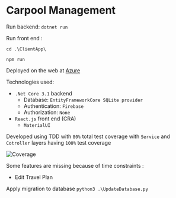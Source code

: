 # Carpool Management

Run backend:
`dotnet run`

Run front end :

```cd .\ClientApp\```

```npm run```

Deployed on the web at [Azure](https://infobip-carpool.azurewebsites.net/)


Technologies used:

* `.Net Core 3.1`  backend
    * Database: `EntityFrameworkCore SQLite provider`
    * Authentication: `Firebase`
    * Authorization: `None`
* `React.js` front end (CRA)
  * `MaterialUI`
  

Developed using TDD with `80%` total test coverage with
`Service` and `Cotroller` layers having `100%` test coverage

![Coverage](https://github.com/filip-grilec/blob/blob/master/TestCoverage.jpg)

Some features are missing because of time constraints :

* Edit Travel Plan

Apply migration to database
`python3 .\UpdateDatabase.py`

